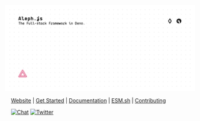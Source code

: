 #

![Aleph Poster](./design/poster.svg)

<p align="left">
    &nbsp;&nbsp;&nbsp;
    <a href="https://alephjs.org">Website</a> |
    <a href="https://alephjs.org/docs/get-started">Get Started</a> |
    <a href="https://alephjs.org/docs">Documentation</a> |
    <a href="https://esm.sh">ESM.sh</a> |
    <a href="./CONTRIBUTING.md">Contributing</a>
</p>

<p align="left">
    &nbsp;&nbsp;&nbsp;
    <a href="https://discord.gg/pWGdS7sAqD"><img src="https://img.shields.io/discord/775256646821085215?color=%23008181&label=Chat&labelColor=%23111&logo=discord&logoColor=%23aaaaaa" alt="Chat"></a>
    <a href="https://twitter.com/intent/follow?screen_name=alephjs"><img src="https://img.shields.io/twitter/follow/alephjs?style=social" alt="Twitter"></a>
</p>

# 
